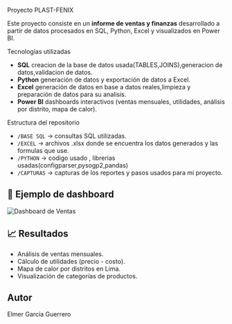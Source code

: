 Proyecto PLAST-FENIX

Este proyecto consiste en un **informe de ventas y finanzas** desarrollado a partir de datos procesados en SQL, Python, Excel y visualizados en Power BI.

Tecnologías utilizadas
- **SQL**  creacion de la base de datos usada(TABLES,JOINS),generacion de datos,validacion de datos.  
- **Python** generación de datos  y exportación de datos a Excel.  
- **Excel**  generación de datos en base a datos reales,limpieza y preparación de datos para su analisis.  
- **Power BI** dashboards interactivos (ventas mensuales, utilidades, análisis por distrito, mapa de calor).  

Estructura del repositorio
- `/BASE SQL` → consultas SQL utilizadas.  
- `/EXCEL` → archivos .xlsx  donde se encuentra los datos generados y las formulas que use.  
- `/PYTHON` → codigo usado , librerias usadas(configparser,pysogp2,pandas)
- `/CAPTURAS` → capturas de los reportes y pasos usados para mi proyecto.

## 📸 Ejemplo de dashboard
![Dashboard de Ventas](docs/dashboard.png)

## 📈 Resultados
- Análisis de ventas mensuales.  
- Cálculo de utilidades (precio - costo).  
- Mapa de calor por distritos en Lima.  
- Visualización de categorías de productos.  

##  Autor
Elmer García Guerrero 

